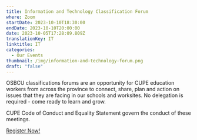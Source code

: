 ```yaml
---
title: Information and Technology Classification Forum
where: Zoom
startDate: 2023-10-10T18:30:00
endDate: 2023-10-10T20:00:00
date: 2023-10-05T17:28:09.809Z
translationKey: IT
linktitle: IT
categories:
  - Our Events
thumbnail: /img/information-and-technology-forum.png
draft: "false"
---
```

OSBCU classifications forums are an opportunity for CUPE education workers from across the province to connect, share, plan and action on issues that they are facing in our schools and worksites. No delegation is required - come ready to learn and grow. 

CUPE Code of Conduct and Equality Statement govern the conduct of these meetings.

[Register Now!](https://osbcu-ca.zoom.us/meeting/register/tZwofuCrrDovEtTKoHoi2wrCN_DKpC1vPpp7)